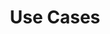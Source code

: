 ---
title: Use Cases
description: There are many companies, individuals, and open-source organizations that use this program. Some of them are listed below.
template: team

members:
  - name: DataCap developer
    type: Creator
    description: DataCap is an integrated software for data transformation, integration, and visualization. Supports multiple data sources, file types, big data-related databases, relational databases, NoSQL databases, etc. Through the software, it can manage a variety of data sources, perform various operations and transformations on the data under the source, make data charts, monitor data sources and other functions.
    url: https://datacap.devlive.org
    avatar: https://datacap.devlive.org/assets/logo.png
  - name: Devlive Community
    type: Creator
    description: A community dedicated to open source projects, where you can discover the latest and greatest open source projects and participate in them to jointly promote the prosperity and development of the open source ecosystem.
    url: https://comm0unity.devlive.org
    avatar: https://community.devlive.org/assets/logo-yyckheev.png
  - name: qianmoQ
    type: Individual
    description: Source code contributor to open source projects.
    url: https://github.com/qianmoq
    avatar: https://avatars.githubusercontent.com/u/20521442?v=4
  - name: Stacey1018
    type: Individual
    description: I was able to spend it in the rain. I can get back up again on my own.
    url: https://github.com/Stacey1018
    avatar: https://avatars.githubusercontent.com/u/20924820?v=4
  - name: Yingke live broadcast
    type: Enterprise
    description: Yingke Live, a mobile live broadcast platform.
    url: https://inke.cn/
    avatar: https://img.ikstatic.cn/MTYwNDg4NzIzMzcxOSM2OTgjcG5n.png
  - name: Beijing Wanxiang Xinyuan Technology Co., Ltd
    type: Enterprise
    description: The BI system needs to be connected to data sources, common data sources include file data sources (csv, json, excel), database data sources (mysql, oracle, sqlserver, mongodb...). ), API data source (REST interface to read data), streaming data source (websockt connection for data reading), Internet of Things (modbus) when accessing the database data source to read the datacap project source code has been inspired, and has a strong interest in the JDK SPI mechanism, benefited a lot, and will want to participate in the construction of the project in the future, and contribute their own modest efforts.
    url: http://www.newu.com.cn/
    avatar: http://www.newu.com.cn/Upload/Logo/Logo2021.png
---